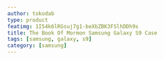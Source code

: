 ```yaml
---
author: tokodab
type: product
featimg: 1I54k6lRGsuj7g1-beXbZBK3FSlhDDh9s
title: The Book Of Mormon Samsung Galaxy S9 Case
tags: [samsung, galaxy, s9]
category: [samsung]
---
```

